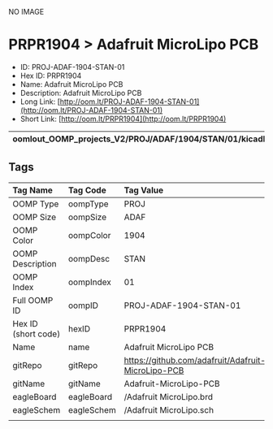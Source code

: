 


  
NO IMAGE  
# PRPR1904 > Adafruit MicroLipo PCB

- ID: PROJ-ADAF-1904-STAN-01
- Hex ID: PRPR1904
- Name: Adafruit MicroLipo PCB
- Description: Adafruit MicroLipo PCB
- Long Link: [http://oom.lt/PROJ-ADAF-1904-STAN-01](http://oom.lt/PROJ-ADAF-1904-STAN-01)
- Short Link: [http://oom.lt/PRPR1904](http://oom.lt/PRPR1904)
  

|oomlout_OOMP_projects_V2/PROJ/ADAF/1904/STAN/01/kicadPcb3dFront.png|oomlout_OOMP_projects_V2/PROJ/ADAF/1904/STAN/01/kicadPcb3dBack.png|oomlout_OOMP_projects_V2/PROJ/ADAF/1904/STAN/01/kicadPcb3d.png||
| :---: | :---: | :---: | :---: |

## Tags
  

|Tag Name|Tag Code|Tag Value|
| :--- | :--- | :--- |
|OOMP Type|oompType|PROJ|
|OOMP Size|oompSize|ADAF|
|OOMP Color|oompColor|1904|
|OOMP Description|oompDesc|STAN|
|OOMP Index|oompIndex|01|
|Full OOMP ID|oompID|PROJ-ADAF-1904-STAN-01|
|Hex ID (short code)|hexID|PRPR1904|
|Name|name|Adafruit MicroLipo PCB|
|gitRepo|gitRepo|https://github.com/adafruit/Adafruit-MicroLipo-PCB|
|gitName|gitName|Adafruit-MicroLipo-PCB|
|eagleBoard|eagleBoard|/Adafruit MicroLipo.brd|
|eagleSchem|eagleSchem|/Adafruit MicroLipo.sch|
||||
